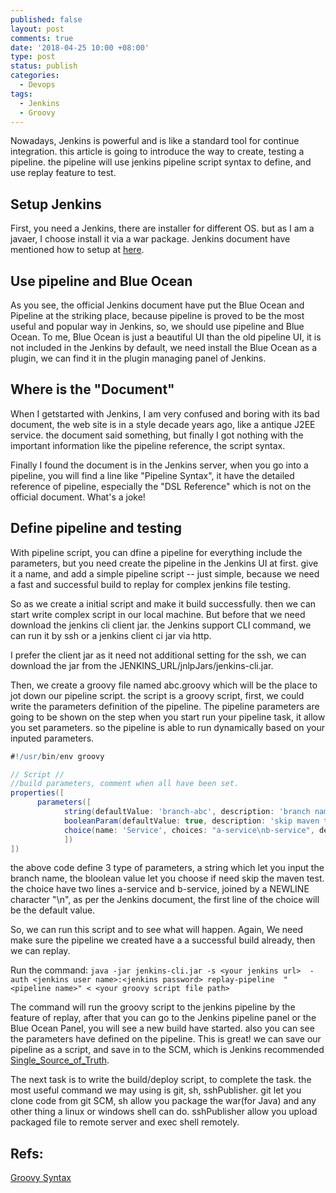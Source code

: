 ```yaml
---
published: false
layout: post
comments: true
date: '2018-04-25 10:00 +08:00'
type: post
status: publish
categories:
  - Devops
tags:
  - Jenkins
  - Groovy
---
```

Nowadays, Jenkins is powerful and is like a standard tool for continue integration. this article is going to introduce the way to create, testing a pipeline. the pipeline will use jenkins pipeline script syntax to define, and use replay feature to test. 

## Setup Jenkins
First, you need a Jenkins, there are installer for different OS. but as I am a javaer, I choose install it via a war package. Jenkins document have mentioned how to setup at [here](https://jenkins.io/doc/pipeline/tour/getting-started/).

## Use pipeline and Blue Ocean
As you see, the official Jenkins document have put the Blue Ocean and Pipeline at the striking place, because pipeline is proved to be the most useful and popular way in Jenkins, so, we should use pipeline and Blue Ocean. To me, Blue Ocean is just a beautiful UI than the old pipeline UI, it is not included in the  Jenkins by default, we need install the Blue Ocean as a plugin, we can find it in the plugin managing panel of Jenkins.

## Where is the "Document"
When I getstarted with Jenkins, I am very confused and boring with its bad document, the web site is in a style decade years ago, like a antique J2EE service. the document said something, but finally I got nothing with the important information like the pipeline reference, the script syntax.

Finally I found the document is in the Jenkins server, when you go into a pipeline, you will find a line like "Pipeline Syntax", it have the detailed reference of pipeline, especially the "DSL Reference" which is not on the official document. What's a joke!

## Define pipeline and testing
With pipeline script, you can dfine a pipeline for everything include the parameters, but you need create the pipeline in the Jenkins UI at first. give it a name, and add a simple pipeline script -- just simple, because we need a fast and successful build to replay for complex jenkins file testing.

So as we create a initial script and make it build successfully. then we can start write complex script in our local machine. But before that we need download the jenkins cli client jar. the Jenkins support CLI command, we can run it by ssh or a jenkins client ci jar via http.

I prefer the client jar as it need not additional setting for the ssh, we can download the jar from the JENKINS_URL/jnlpJars/jenkins-cli.jar. 

Then, we create a groovy file named abc.groovy which will be the place to jot down our pipeline script. the script is a groovy script, first, we could write the parameters definition of the pipeline. The pipeline parameters are going to be shown on the step when you start run your pipeline task, it allow you set parameters. so the pipeline is able to run dynamically based on your inputed parameters.

```groovy
#!/usr/bin/env groovy

// Script //
//build parameters, comment when all have been set.
properties([
      parameters([
            string(defaultValue: 'branch-abc', description: 'branch name', name: 'Branch'),
            booleanParam(defaultValue: true, description: 'skip maven test', name: 'SkipTest'),
            choice(name: 'Service', choices: "a-service\nb-service", description: 'What service you want to deploy?')
            ])
])
```
the above code define 3 type of parameters, a string which let you input the branch name, the bloolean value  let you choose if need skip the maven test. the choice have two lines a-service and b-service, joined by a NEWLINE character "\n", as per the Jenkins document, the first line of the choice will be the default value.

So, we can run this script and to see what will happen. Again, We need make sure the pipeline we created have a a successful build already, then we can replay.

Run the command:
`java -jar jenkins-cli.jar -s <your jenkins url>  -auth <jenkins user name>:<jenkins password> replay-pipeline  "<pipeline name>" < <your groovy script file path>`

The command will run the groovy script to the jenkins pipeline by the feature of replay, after that you can go to the Jenkins pipeline panel or the Blue Ocean Panel, you will see a new build have started. also you can see the parameters have defined on the pipeline. This is great! we can save our pipeline as a script, and save in to the SCM, which is Jenkins recommended [Single_Source_of_Truth](https://en.wikipedia.org/wiki/Single_source_of_truth).

The next task is to write the build/deploy script, to complete the task. the most useful command we may using is git, sh, sshPublisher. git let you clone code from git SCM, sh allow you package the war(for Java) and any other thing a linux or windows shell can do. sshPublisher allow you upload packaged file to remote server and exec shell remotely.


## Refs:

[Groovy Syntax](http://groovy-lang.org/syntax.html)
